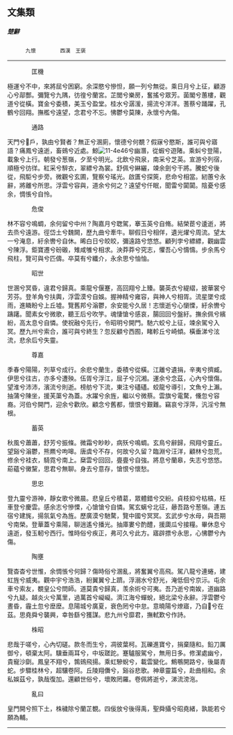 

## 文集類

##### 楚辭
　　　`九懷`　　　　`西漢　王褒`

* * *

　　　　匡機

極運兮不中，來將屈兮困窮。余深愍兮慘怛，願一列兮無從。乘日月兮上征，顧游心兮鄗酆。彌覽兮九隅，彷徨兮蘭宮。芷閭兮樂房，奮搖兮眾芳。菌閣兮蕙樓，觀道兮從橫。寶金兮委積，美玉兮盈堂。桂水兮潺湲，揚流兮洋洋。蓍蔡兮踊躍，孔鶴兮回翔。撫檻兮遠望，念君兮不忘。怫鬱兮莫陳，永懷兮內傷。

　　　　通路

天門兮𡒰戶，孰由兮賢者？無正兮溷廁，懷德兮何覩？假寐兮愍斯，誰可與兮寤語？痛鳳兮遠逝，畜鴳兮近處。鯨![11-4e46](../../imgs/11-4e46.gif)兮幽潛，從蝦兮遊陼。乘虯兮登陽，載象兮上行。朝發兮葱嶺，夕至兮明光。北飲兮飛泉，南采兮芝英。宣游兮列宿，順極兮彷徉。紅采兮騂衣，翠縹兮為裳。舒佩兮綝纚，竦余劍兮干將。騰蛇兮後從，飛駏兮步旁。微觀兮玄圃，覽察兮瑤光。啟匱兮探筴，悲命兮相當。紉蕙兮永辭，將離兮所思。浮雲兮容與，道余兮何之？遠望兮仟眠，聞雷兮闐闐。陰憂兮感余，惆悵兮自怜。

　　　　危俊

林不容兮鳴蜩，余何留兮中州？陶嘉月兮聦駕，搴玉英兮自脩。結榮茞兮逶逝，將去烝兮遠游。徑岱土兮魏闕，歷九曲兮牽牛。聊假日兮相佯，遺光燿兮周流。望太一兮淹息，紆余轡兮自休。晞白日兮皎皎，彌遠路兮悠悠。顧列孛兮縹縹，觀幽雲兮陳浮。鉅寶遷兮砏磤，雉咸雊兮相求。泱莽莽兮究志，懼吾心兮懤懤。步余馬兮飛柱，覽可與兮匹儔。卒莫有兮纖介，永余思兮怞怞。

　　　　昭世

世溷兮冥昏，違君兮歸真。乘龍兮偃蹇，高回翔兮上臻。襲英衣兮緹䌌，披華裳兮芳芬。登羊角兮扶輿，浮雲漠兮自娛。握神精兮雍容，與神人兮相胥。流星墜兮成雨，進瞵盼兮上丘墟。覽舊邦兮滃鬱，余安能兮久居！志懷逝兮心懰慄，紆余轡兮躊躇。聞素女兮微歌，聽王后兮吹竽。魂悽愴兮感哀，腸回回兮盤紆。撫余佩兮繽紛，高太息兮自憐。使祝融兮先行，令昭明兮開門。馳六蛟兮上征，竦余駕兮入冥。歷九州兮索合，誰可與兮終生？忽反顧兮西囿，睹軫丘兮崎傾。橫垂涕兮泫流，悲余后兮失靈。

　　　　尊嘉

季春兮陽陽，列草兮成行。余悲兮蘭生，委積兮從橫。江離兮遺捐，辛夷兮擠臧。伊思兮往古，亦多兮遭殃。伍胥兮浮江，屈子兮沉湘。運余兮念茲，心內兮懷傷。望淮兮沛沛，濱流兮則逝。榜舫兮下流，東注兮礚礚。蛟龍兮導引，文魚兮上瀨。抽蒲兮陳坐，援芙蕖兮為蓋。水躍兮余旌，繼以兮微蔡。雲旗兮電騖，儵忽兮容裔。河伯兮開門，迎余兮歡欣。顧念兮舊都，懷恨兮艱難。竊哀兮浮萍，汎淫兮無根。

　　　　蓄英

秋風兮蕭蕭，舒芳兮振條。微霜兮眇眇，病殀兮鳴蜩。玄鳥兮辭歸，飛翔兮靈丘。望谿兮滃鬱，熊羆兮呴嗥。唐虞兮不存，何故兮久留？臨淵兮汪洋，顧林兮忽荒。修余兮袿衣，騎霓兮南上。椉雲兮回回，亹亹兮自強。將息兮蘭皋，失志兮悠悠。蒶蘊兮黴黧，思君兮無聊。身去兮意存，愴恨兮懷愁。

　　　　思忠

登九靈兮游神，靜女歌兮微晨。悲皇丘兮積葛，眾體錯兮交紛。貞枝抑兮枯槁，枉車登兮慶雲。感余志兮慘慄，心愴愴兮自憐。駕玄螭兮北征，曏吾路兮葱嶺。連五宿兮建旄，揚氛氣兮為旌。歷廣漠兮馳騖，覽中國兮冥冥。玄武步兮水母，與吾期兮南榮。登華蓋兮乘陽，聊逍遙兮播光。抽庫婁兮酌醴，援瓟瓜兮接糧。畢休息兮遠逝，發玉軔兮西行。惟時俗兮疾正，弗可久兮此方。寤辟摽兮永思，心怫鬱兮內傷。

　　　　陶壅

覽杳杳兮世惟，余惆悵兮何歸？傷時俗兮溷亂，將奮翼兮高飛。駕八龍兮連蜷，建虹旌兮威夷。觀中宇兮浩浩，紛翼翼兮上躋。浮溺水兮舒光，淹低佪兮京沶。屯余車兮索友，覩皇公兮問師。道莫貴兮歸真，羡余術兮可夷。吾乃逝兮南娭，道幽路兮九疑。越炎火兮萬里，過萬首兮㠜㠜。濟江海兮蟬蛻，絕北梁兮永辭。浮雲鬱兮晝昏，霾土忽兮塺塺。息陽城兮廣夏，衰色罔兮中怠。意曉陽兮燎寤，乃自𧧂兮在茲。思堯舜兮襲興，幸咎繇兮獲謀。悲九州兮靡君，撫軾歎兮作詩。

　　　　株昭

悲哉于嗟兮，心內切磋。款冬而生兮，凋彼葉柯。瓦礫進寶兮，捐棄隨和。鉛刀厲御兮，頓棄太阿。驥垂兩耳兮，中坂蹉跎。蹇驢服駕兮，無用日多。修潔處幽兮，貴寵沙劘。鳳皇不翔兮，鶉鴳飛揚。乘虹驂蜺兮，載雲變化。鷦䳟開路兮，後屬青蛇。步驟桂林兮，超驤卷阿。丘陵翔儛兮，谿谷悲歌。神章靈篇兮，赴曲相和。余私娛茲兮，孰哉復加。還顧世俗兮，壞敗罔羅。卷佩將逝兮，涕流滂沲。

　　　　亂曰

皇門開兮照下土，株穢除兮蘭芷覩。四佞放兮後得禹，聖舜攝兮昭堯緒，孰能若兮願為輔。

* * *

